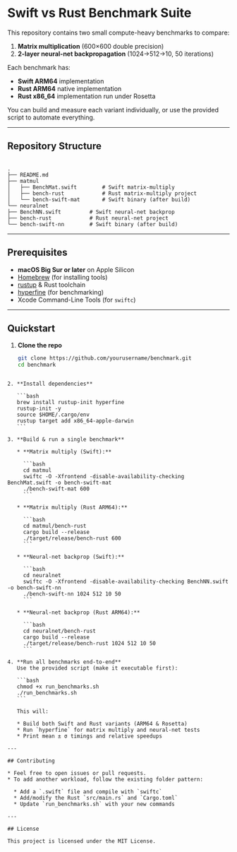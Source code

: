 # Swift vs Rust Benchmark Suite

This repository contains two small compute-heavy benchmarks to compare:
1. **Matrix multiplication** (600×600 double precision)
2. **2-layer neural-net backpropagation** (1024→512→10, 50 iterations)

Each benchmark has:
- **Swift ARM64** implementation
- **Rust ARM64** native implementation
- **Rust x86_64** implementation run under Rosetta

You can build and measure each variant individually, or use the provided script to automate everything.

---

## Repository Structure

```

.
├── README.md
├── matmul
│   ├── BenchMat.swift        # Swift matrix-multiply
│   ├── bench-rust            # Rust matrix-multiply project
│   └── bench-swift-mat       # Swift binary (after build)
└── neuralnet
├── BenchNN.swift         # Swift neural-net backprop
├── bench-rust            # Rust neural-net project
└── bench-swift-nn        # Swift binary (after build)

````

---

## Prerequisites

- **macOS Big Sur or later** on Apple Silicon
- [Homebrew](https://brew.sh/) (for installing tools)
- [rustup](https://rustup.rs/) & Rust toolchain
- [hyperfine](https://github.com/sharkdp/hyperfine) (for benchmarking)
- Xcode Command-Line Tools (for `swiftc`)

---

## Quickstart

1. **Clone the repo**  
   ```bash
   git clone https://github.com/yourusername/benchmark.git
   cd benchmark
````

2. **Install dependencies**

   ```bash
   brew install rustup-init hyperfine
   rustup-init -y
   source $HOME/.cargo/env
   rustup target add x86_64-apple-darwin
   ```

3. **Build & run a single benchmark**

   * **Matrix multiply (Swift):**

     ```bash
     cd matmul
     swiftc -O -Xfrontend -disable-availability-checking BenchMat.swift -o bench-swift-mat
     ./bench-swift-mat 600
     ```

   * **Matrix multiply (Rust ARM64):**

     ```bash
     cd matmul/bench-rust
     cargo build --release
     ./target/release/bench-rust 600
     ```

   * **Neural-net backprop (Swift):**

     ```bash
     cd neuralnet
     swiftc -O -Xfrontend -disable-availability-checking BenchNN.swift -o bench-swift-nn
     ./bench-swift-nn 1024 512 10 50
     ```

   * **Neural-net backprop (Rust ARM64):**

     ```bash
     cd neuralnet/bench-rust
     cargo build --release
     ./target/release/bench-rust 1024 512 10 50
     ```

4. **Run all benchmarks end-to-end**
   Use the provided script (make it executable first):

   ```bash
   chmod +x run_benchmarks.sh
   ./run_benchmarks.sh
   ```

   This will:

   * Build both Swift and Rust variants (ARM64 & Rosetta)
   * Run `hyperfine` for matrix multiply and neural-net tests
   * Print mean ± σ timings and relative speedups

---

## Contributing

* Feel free to open issues or pull requests.
* To add another workload, follow the existing folder pattern:

  * Add a `.swift` file and compile with `swiftc`
  * Add/modify the Rust `src/main.rs` and `Cargo.toml`
  * Update `run_benchmarks.sh` with your new commands

---

## License

This project is licensed under the MIT License.